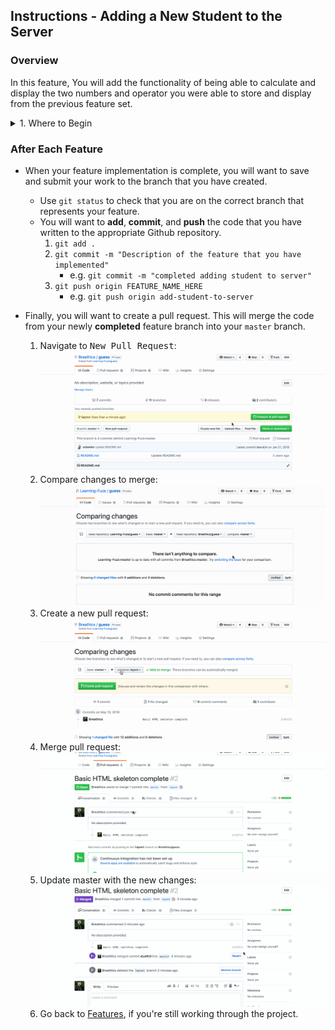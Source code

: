 Instructions - Adding a New Student to the Server
--

### Overview

In this feature, You will add the functionality of being able to calculate and display the two numbers and operator you were able to store and display from the previous feature set.

<details>
<summary>1. Where to Begin</summary>

  - The Following will be completed in your SGT template class.
    - Note, you will have to modify your `handleAdd` method for new functionality
      - It will be used to call the method you are about to create:
      - It will require other changes for the upgraded functionality related to server integration
        - These changes must be completed after you can add students successfully to the server
    - Declare a new method that will be used to add a new student to the server
    - It takes the following parameters
      - studentName
      - studentCourse
      - studentGrade
    - It will send the following data to the server
      - Your api key
      - The student's name
      - The student's course
      - The student's grade
    - It will return the following from the server
      - A boolean on whether the server request was successful
      - An array of errors if any errors occurred during the request
      - The new database generated ID of the student you added
    - In the add student method:
      - Use an AJAX call to the Learning Fuze SGT API to pull all of the student records from the server:
      - Build this method as you did the previous method
        - API configuration object information:
            - datatype:
              - Takes the string "json"
            - URL: `http://s-apis.learningfuze.com/sgt/create`
            - method: post
            - data:
              - This key will contain the object you are sending to the server
                - The object will have four keys:
                  - `"api_key"`
                  - name
                  - course
                  - grade
                - Make sure to assign the proper data to the proper key
            - success:
              - Callback function that will run if your api call is successful
              - Remember that success comes in two types
                - You contact the server and get the data you were requesting
                - You contact the server, but there is an error of some kind that prevents you from receiving what you requested
                - Always check the server response so that you know whether or not your request was truly successful or if you simply made contact with the server
            - error:
              - Callback function that is called when there is an error contacting the server
      - Once you receive confirmation that the student has been added to the server
        - Perform the following in your success callback
          - Call your data retrieval method from the previous Feature Set
      - Once you are able to add a student to the server, retrieve all students from the server, and Update the DOM with the new student
        - Congratulations! You are ready to move on to the next feature set!





</details>





### After Each Feature

- When your feature implementation is complete, you will want to save and submit your work to the branch that you have created.
  - Use `git status` to check that you are on the correct branch that represents your feature.
  - You will want to **add**, **commit**, and **push** the code that you have written to the appropriate Github repository.
    1. `git add .`
    2. `git commit -m "Description of the feature that you have implemented"`
       - e.g. `git commit -m "completed adding student to server"`
    3. `git push origin FEATURE_NAME_HERE`
       - e.g. `git push origin add-student-to-server`

- Finally, you will want to create a pull request. This will merge the code from your newly **completed** feature branch into your `master` branch.

  1. Navigate to <kbd>New Pull Request</kbd>:
  ![Navigate to pull requests](../post-feature/navigate-to-pull-request.gif)
  2. Compare changes to merge:
  ![Compare changes to merge](../post-feature/compare-changes.gif)
  3. Create a new pull request:
  ![Create new pull request](../post-feature/create-pull-request.gif)
  4. Merge pull request:
  ![Merge pull request](../post-feature/merge-pull-request.gif)
  5. Update master with the new changes:
  ![Update master](../post-feature/pull-new-changes.gif)
  6. Go back to [Features](../../README.md#features), if you're still working through the project.
